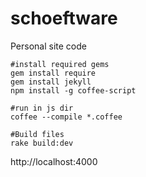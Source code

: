 schoeftware
===========

Personal site code

```
#install required gems
gem install require
gem install jekyll
npm install -g coffee-script

#run in js dir
coffee --compile *.coffee

#Build files
rake build:dev
```

http://localhost:4000
